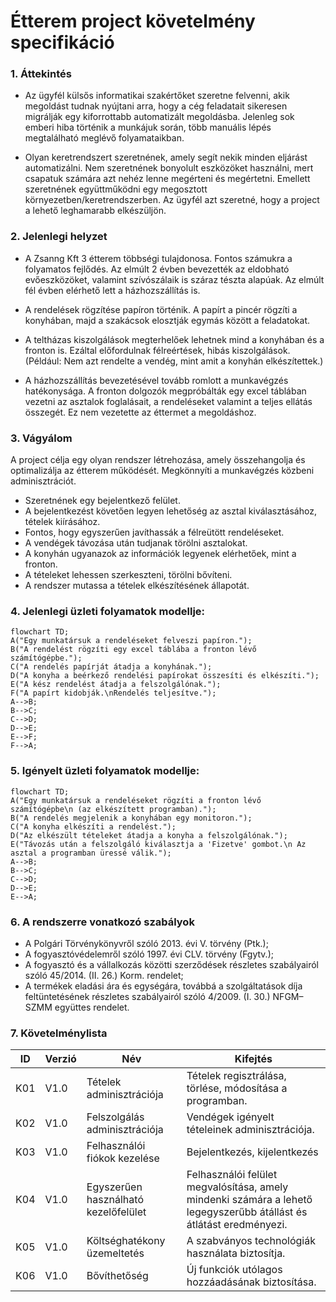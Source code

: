 # Étterem project követelmény specifikáció

### 1. Áttekintés
- Az ügyfél külsős informatikai szakértőket szeretne felvenni, akik megoldást tudnak nyújtani arra, hogy a cég feladatait sikeresen migrálják egy kiforrottabb automatizált megoldásba. 
Jelenleg sok emberi hiba történik a munkájuk során, több manuális lépés megtalálható meglévő folyamataikban.

- Olyan keretrendszert szeretnének, amely segít nekik minden eljárást automatizálni. 
Nem szeretnének bonyolult eszközöket használni, mert csapatuk számára azt nehéz lenne megérteni és megértetni. Emellett szeretnének együttműködni egy megosztott környezetben/keretrendszerben. 
Az ügyfél azt szeretné, hogy a project a lehető leghamarabb elkészüljön. 

### 2. Jelenlegi helyzet
- A Zsanng Kft 3 étterem többségi tulajdonosa. Fontos számukra a folyamatos fejlődés. Az elmúlt 2 évben bevezették az eldobható evőeszközöket, valamint szívószálaik is száraz tészta alapúak. Az elmúlt fél évben elérhető lett a házhozszállítás is.

- A rendelések rögzítése papíron történik. A papírt a pincér rögzíti a konyhában, majd a szakácsok elosztják egymás között a feladatokat. 
  
- A teltházas kiszolgálások megterhelőek lehetnek mind a konyhában és a fronton is. Ezáltal előfordulnak félreértések, hibás kiszolgálások.(Például: Nem azt rendelte a vendég, mint amit a konyhán elkészítettek.)

- A házhozszállítás bevezetésével tovább romlott a munkavégzés hatékonysága. A fronton dolgozók megpróbálták egy excel táblában vezetni az asztalok foglalásait, a rendeléseket valamint a teljes ellátás összegét. Ez nem vezetette az éttermet a megoldáshoz.

### 3. Vágyálom
A project célja egy olyan rendszer létrehozása, amely összehangolja és optimalizálja az étterem működését. Megkönnyíti a munkavégzés közbeni adminisztrációt. 

- Szeretnének egy bejelentkező felület.
- A bejelentkezést követően legyen lehetőség az asztal kiválasztásához, tételek kiírásához.
- Fontos, hogy egyszerűen javíthassák a félreütött rendeléseket.
- A vendégek távozása után tudjanak törölni asztalokat.
- A konyhán ugyanazok az információk legyenek elérhetőek, mint a fronton.
- A tételeket lehessen szerkeszteni, törölni bővíteni.
- A rendszer mutassa a tételek elkészítésének állapotát.

### 4. Jelenlegi üzleti folyamatok modellje:
```mermaid
flowchart TD;
A("Egy munkatársuk a rendeléseket felveszi papíron.");
B("A rendelést rögzíti egy excel táblába a fronton lévő számítógépbe.");
C("A rendelés papírját átadja a konyhának.");
D("A konyha a beérkező rendelési papírokat összesíti és elkészíti.");
E("A kész rendelést átadja a felszolgálónak.");
F("A papírt kidobják.\nRendelés teljesítve.");
A-->B;
B-->C;
C-->D;
D-->E;
E-->F;
F-->A;
```
### 5. Igényelt üzleti folyamatok modellje:
```mermaid
flowchart TD;
A("Egy munkatársuk a rendeléseket rögzíti a fronton lévő számítógépbe\n (az elkészített programban).");
B("A rendelés megjelenik a konyhában egy monitoron.");
C("A konyha elkészíti a rendelést.");
D("Az elkészült tételeket átadja a konyha a felszolgálónak.");
E("Távozás után a felszolgáló kiválasztja a 'Fizetve' gombot.\n Az asztal a programban üressé válik.");
A-->B;
B-->C;
C-->D;
D-->E;
E-->A;
```

### 6. A rendszerre vonatkozó szabályok
- A Polgári Törvénykönyvről szóló 2013. évi V. törvény (Ptk.);
- A fogyasztóvédelemről szóló 1997. évi CLV. törvény (Fgytv.);
- A fogyasztó és a vállalkozás közötti szerződések részletes szabályairól szóló 45/2014. (II. 26.) Korm. rendelet;
- A termékek eladási ára és egységára, továbbá a szolgáltatások díja feltüntetésének részletes szabályairól szóló 4/2009. (I. 30.) NFGM–SZMM együttes rendelet.

### 7. Követelménylista

ID|Verzió|Név|Kifejtés
--|------|---|--------
K01|V1.0|Tételek adminisztrációja|Tételek regisztrálása, törlése, módosítása a programban.
K02|V1.0|Felszolgálás adminisztrációja|Vendégek igényelt tételeinek adminisztrációja.
K03|V1.0|Felhasználói fiókok kezelése|Bejelentkezés, kijelentkezés
K04|V1.0|Egyszerűen használható kezelőfelület|Felhasználói felület megvalósítása, amely mindenki számára a lehető legegyszerűbb átállást és átlátást eredményezi.
K05|V1.0|Költséghatékony üzemeltetés|A szabványos technológiák használata biztosítja.
K06|V1.0|Bővíthetőség|Új funkciók utólagos hozzáadásának biztosítása.
